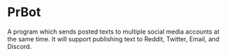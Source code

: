 # PrBot
A program which sends posted texts to multiple social media accounts at the same time. It will support publishing text to Reddit, Twitter, Email, and Discord. 
